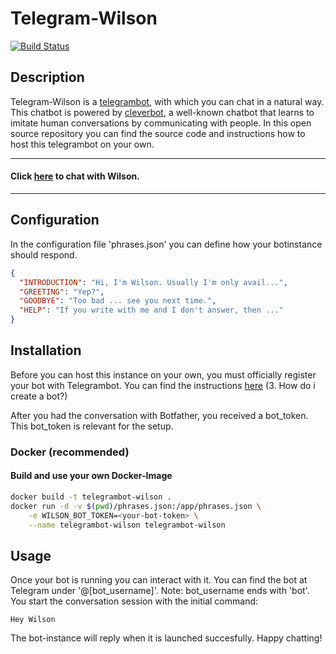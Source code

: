 # Telegram-Wilson
[![Build Status](https://drone.quving.com/api/badges/Quving/telegrambot-wilson/status.svg)](https://drone.quving.com/Quving/telegrambot-wilson)

## Description
Telegram-Wilson is a [telegrambot](https://core.telegram.org/bots/api), with which you can chat in a natural way. This chatbot is powered by [cleverbot](https://www.cleverbot.com/), a well-known chatbot that learns to imitate human conversations by communicating with people.
In this open source repository you can find the source code and instructions how to host this telegrambot on your own.
___
#### Click [here](https://t.me/cleverwilson_bot) to chat with Wilson.
___
## Configuration
In the configuration file 'phrases.json' you can define how your botinstance should respond.

```json
{
  "INTRODUCTION": "Hi, I'm Wilson. Usually I'm only avail...",
  "GREETING": "Yep?",
  "GOODBYE": "Too bad ... see you next time.",
  "HELP": "If you write with me and I don't answer, then ..."
}
```

## Installation
Before you can host this instance on your own, you must officially register your bot with Telegrambot. You can find the instructions [here](https://core.telegram.org/bots) (3. How do i create a bot?)

After you had the conversation with Botfather, you received a bot_token. This bot_token is relevant for the setup.

### Docker (recommended)
#### Build and use your own Docker-Image
```bash
docker build -t telegrambot-wilson .
docker run -d -v $(pwd)/phrases.json:/app/phrases.json \
    -e WILSON_BOT_TOKEN=<your-bot-token> \
    --name telegrambot-wilson telegrambot-wilson
```

## Usage
Once your bot is running you can interact with it. You can find the bot at Telegram under '@[bot_username]'. Note: bot_username ends with 'bot'. You start the conversation session with the initial command:
```
Hey Wilson
```

The bot-instance will reply when it is launched succesfully. Happy chatting!
